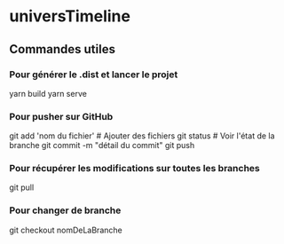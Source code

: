
# universTimeline

## Commandes utiles

### Pour générer le .dist et lancer le projet
yarn build
yarn serve

### Pour pusher sur GitHub
git add 'nom du fichier'   # Ajouter des fichiers
git status                 # Voir l'état de la branche
git commit -m "détail du commit"
git push

### Pour récupérer les modifications sur toutes les branches
git pull

### Pour changer de branche
git checkout nomDeLaBranche